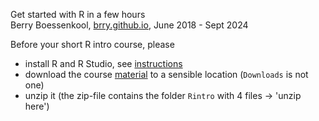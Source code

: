 Get started with R in a few hours  
Berry Boessenkool, [brry.github.io](https://brry.github.io/), June 2018 - Sept 2024

Before your short R intro course, please

- install R and R Studio, see [instructions](https://bookdown.org/brry/course/install.html)
- download the course [material](https://github.com/brry/hour/raw/master/Material/Rintro.zip) to a sensible location (`Downloads` is not one)
- unzip it (the zip-file contains the folder `Rintro` with 4 files -> 'unzip here')
